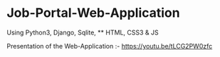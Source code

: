 # Job-Portal-Web-Application
Using Python3, Django, Sqlite, ** HTML, CSS3 & JS

Presentation of the Web-Application :- https://youtu.be/tLCG2PW0zfc
